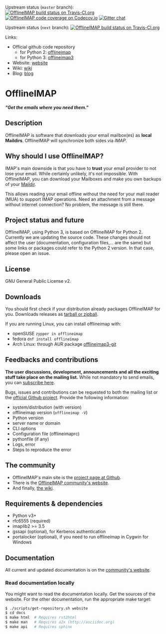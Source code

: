 Upstream status (`master` branch):
[![OfflineIMAP build status on Travis-CI.org](https://travis-ci.org/OfflineIMAP/offlineimap.svg?branch=master)](https://travis-ci.org/OfflineIMAP/offlineimap)
[![OfflineIMAP code coverage on Codecov.io](https://codecov.io/gh/OfflineIMAP/offlineimap/branch/master/graph/badge.svg)](https://codecov.io/gh/OfflineIMAP/offlineimap)
[![Gitter chat](https://badges.gitter.im/OfflineIMAP/offlineimap.png)](https://gitter.im/OfflineIMAP/offlineimap)

Upstream status (`next` branch):
[![OfflineIMAP build status on Travis-CI.org](https://travis-ci.org/OfflineIMAP/offlineimap.svg?branch=next)](https://travis-ci.org/OfflineIMAP/offlineimap)

[offlineimap]: https://github.com/OfflineIMAP/offlineimap
[offlineimap3]: https://github.com/OfflineIMAP/offlineimap3
[website]: https://www.offlineimap.org
[wiki]: https://github.com/OfflineIMAP/offlineimap/wiki
[blog]: https://www.offlineimap.org/posts.html

Links:
* Official github code repository
  * for Python 2: [offlineimap]
  * for Python 3: [offlineimap3]
* Website: [website]
* Wiki: [wiki]
* Blog: [blog]

# OfflineIMAP

***"Get the emails where you need them."***


## Description

OfflineIMAP is software that downloads your email mailbox(es) as **local
Maildirs**. OfflineIMAP will synchronize both sides via *IMAP*.


## Why should I use OfflineIMAP?

IMAP's main downside is that you have to **trust** your email provider to
not lose your email. While certainly unlikely, it's not impossible.
With OfflineIMAP, you can download your Mailboxes and make you own backups of
your [Maildir](https://en.wikipedia.org/wiki/Maildir).

This allows reading your email offline without the need for your mail
reader (MUA) to support IMAP operations. Need an attachment from a
message without internet connection? No problem, the message is still there.


## Project status and future

OfflineIMAP, using Python 3, is based on OfflineIMAP for Python 2.
Currently we are updating the source code. These changes should not affect
the user (documentation, configuration files,... are the same) but some
links or packages could refer to the Python 2 version. In that case, please
open an issue.


## License

GNU General Public License v2.


## Downloads

You should first check if your distribution already packages OfflineIMAP for you.
Downloads releases as [tarball or zipball](https://github.com/OfflineIMAP/offlineimap3/tags).

If you are running Linux, you can install offlineimap with:

-  openSUSE `zypper in offlineimap`
-  fedora `dnf install offlineimap`
-  Arch Linux: through AUR package [offlineimap3-git](https://aur.archlinux.org/packages/offlineimap3-git/)

## Feedbacks and contributions

**The user discussions, development, announcements and all the exciting stuff take
place on the mailing list.** While not mandatory to send emails, you can
[subscribe here](http://lists.alioth.debian.org/mailman/listinfo/offlineimap-project).

Bugs, issues and contributions can be requested to both the mailing list or the
[official Github project][offlineimap3].  Provide the following information:
- system/distribution (with version)
- offlineimap version (`offlineimap -V`)
- Python version
- server name or domain
- CLI options
- Configuration file (offlineimaprc)
- pythonfile (if any)
- Logs, error
- Steps to reproduce the error


## The community

* OfflineIMAP's main site is the [project page at Github][offlineimap3].
* There is the [OfflineIMAP community's website][website].
* And finally, [the wiki][wiki].


## Requirements & dependencies

* Python v3+
* rfc6555 (required)
* imaplib2 >= 3.5
* gssapi (optional), for Kerberos authentication
* portalocker (optional), if you need to run offlineimap in Cygwin for Windows

## Documentation

All current and updated documentation is on the [community's website][website].


### Read documentation locally

You might want to read the documentation locally. Get the sources of the website.
For the other documentation, run the appropriate make target:

```sh
$ ./scripts/get-repository.sh website
$ cd docs
$ make html  # Requires rst2html
$ make man   # Requires a2x (http://asciidoc.org)
$ make api   # Requires sphinx
```
